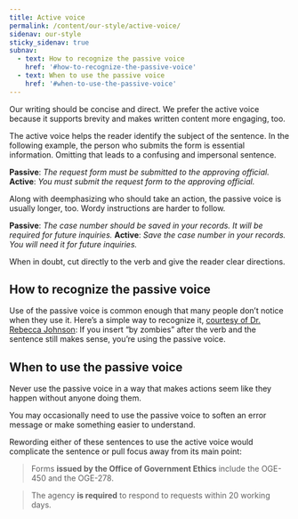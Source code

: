 ```yaml
---
title: Active voice
permalink: /content/our-style/active-voice/
sidenav: our-style
sticky_sidenav: true
subnav:
  - text: How to recognize the passive voice
    href: '#how-to-recognize-the-passive-voice'
  - text: When to use the passive voice
    href: '#when-to-use-the-passive-voice'
---
```


Our writing should be concise and direct. We prefer the active voice because it supports brevity and makes written content more engaging, too.

The active voice helps the reader identify the subject of the sentence. In the following example, the person who submits the form is essential information. Omitting that leads to a confusing and impersonal sentence.

**Passive**: _The request form must be submitted to the approving official._
**Active**: _You must submit the request form to the approving official._

Along with deemphasizing who should take an action, the passive voice is usually longer, too. Wordy instructions are harder to follow.

**Passive**: _The case number should be saved in your records. It will be required for future inquiries._
**Active**: _Save the case number in your records. You will need it for future inquiries._

When in doubt, cut directly to the verb and give the reader clear directions.

## How to recognize the passive voice

Use of the passive voice is common enough that many people don’t notice when they use it. Here’s a simple way to recognize it, [courtesy of Dr. Rebecca Johnson](https://twitter.com/johnsonr/status/259012668298506240): If you insert “by zombies” after the verb and the sentence still makes sense, you’re using the passive voice.

## When to use the passive voice

Never use the passive voice in a way that makes actions seem like they happen without anyone doing them.

You may occasionally need to use the passive voice to soften an error message or make something easier to understand.

Rewording either of these sentences to use the active voice would complicate the sentence or pull focus away from its main point:

> Forms __issued by the Office of Government Ethics__ include the OGE-450 and the OGE-278.

> The agency __is required__ to respond to requests within 20 working days.
